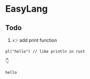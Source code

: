 # EasyLang

## Todo

1. 👉 add print function 


```ea
pl("hello") // like println in rust
```
👇
```bash
hello
```